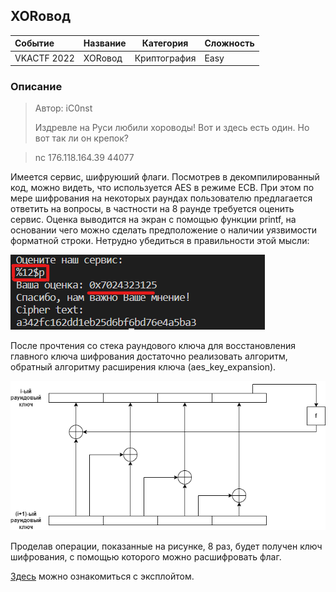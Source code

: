 ## XORовод

| Событие | Название | Категория | Сложность |
| :------ | ---- | ---- | ---- |
| VKACTF 2022 | XORовод | Криптография | Easy |

### Описание

> Автор: iC0nst
>
> Издревле на Руси любили хороводы! Вот и здесь есть один. Но вот так ли он крепок? 

>nc 176.118.164.39 44077

Имеется сервис, шифруюший флаги. Посмотрев в декомпилированный код, можно видеть, что используется AES в режиме ECB. При этом по мере шифрования на некоторых раундах пользователю предлагается ответить на вопросы, в частности на 8 раунде требуется оценить сервис. Оценка выводится на экран с помощью функции printf, на основании чего можно сделать предположение о наличии уязвимости форматной строки. Нетрудно убедиться в правильности этой мысли:

![](images/formatstring.png)

После прочтения со стека раундового ключа для восстановления главного ключа шифрования достаточно реализовать алгоритм, обратный алгоритму расширения ключа (aes_key_expansion). 

![](images/scheme.png)

Проделав операции, показанные на рисунке, 8 раз, будет получен ключ шифрования, с помощью которого можно расшифровать флаг.

[Здесь](solve.py) можно ознакомиться с эксплойтом.